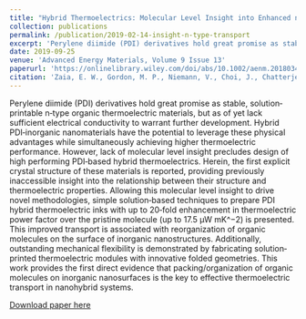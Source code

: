 ```yaml
---
title: "Hybrid Thermoelectrics: Molecular Level Insight into Enhanced n‐Type Transport in Solution‐Printed Hybrid Thermoelectrics"
collection: publications
permalink: /publication/2019-02-14-insight-n-type-transport
excerpt: 'Perylene diimide (PDI) derivatives hold great promise as stable, solution‐printable n‐type organic thermoelectric materials, but as of yet lack sufficient electrical conductivity to warrant further development. Hybrid PDI‐inorganic nanomaterials have the potential to leverage these physical advantages while simultaneously achieving higher thermoelectric performance. However, lack of molecular level insight precludes design of high performing PDI‐based hybrid thermoelectrics. Herein, the first explicit crystal structure of these materials is reported, providing previously inaccessible insight into the relationship between their structure and thermoelectric properties. Allowing this molecular level insight to drive novel methodologies, simple solution‐based techniques to prepare PDI hybrid thermoelectric inks with up to 20‐fold enhancement in thermoelectric power factor over the pristine molecule (up to 17.5 µW mK^−2) is presented. This improved transport is associated with reorganization of organic molecules on the surface of inorganic nanostructures. Additionally, outstanding mechanical flexibility is demonstrated by fabricating solution‐printed thermoelectric modules with innovative folded geometries. This work provides the first direct evidence that packing/organization of organic molecules on inorganic nanosurfaces is the key to effective thermoelectric transport in nanohybrid systems.'
date: 2019-09-25
venue: 'Advanced Energy Materials, Volume 9 Issue 13'
paperurl: 'https://onlinelibrary.wiley.com/doi/abs/10.1002/aenm.201803469'
citation: 'Zaia, E. W., Gordon, M. P., Niemann, V., Choi, J., Chatterjee, R., Hsu, C.-H., … Urban, J. J. (2019). Molecular Level Insight into Enhanced n-Type Transport in Solution-Printed Hybrid Thermoelectrics. Advanced Energy Materials, 1803469. doi:10.1002/aenm.201803469'
---
```

Perylene diimide (PDI) derivatives hold great promise as stable, solution‐printable n‐type organic thermoelectric materials, but as of yet lack sufficient electrical conductivity to warrant further development. Hybrid PDI‐inorganic nanomaterials have the potential to leverage these physical advantages while simultaneously achieving higher thermoelectric performance. However, lack of molecular level insight precludes design of high performing PDI‐based hybrid thermoelectrics. Herein, the first explicit crystal structure of these materials is reported, providing previously inaccessible insight into the relationship between their structure and thermoelectric properties. Allowing this molecular level insight to drive novel methodologies, simple solution‐based techniques to prepare PDI hybrid thermoelectric inks with up to 20‐fold enhancement in thermoelectric power factor over the pristine molecule (up to 17.5 µW mK^−2) is presented. This improved transport is associated with reorganization of organic molecules on the surface of inorganic nanostructures. Additionally, outstanding mechanical flexibility is demonstrated by fabricating solution‐printed thermoelectric modules with innovative folded geometries. This work provides the first direct evidence that packing/organization of organic molecules on inorganic nanosurfaces is the key to effective thermoelectric transport in nanohybrid systems.

[Download paper here](https://github.com/valerieniemann/valerieniemann.github.io/raw/master/files/insight-n-type-transport.pdf)
